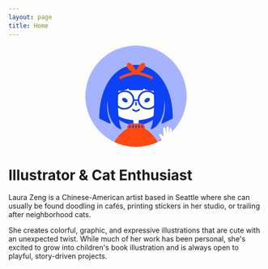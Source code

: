 ```yaml
---
layout: page
title: Home
---
```


<img src="/profile.png" alt="Profile picture" class="profile-pic">

# Illustrator & Cat Enthusiast

Laura Zeng is a Chinese-American artist based in Seattle where she can usually be found doodling in cafés, printing stickers in her studio, or trailing after neighborhood cats.

She creates colorful, graphic, and expressive illustrations that are cute with an unexpected twist. While much of her work has been personal, she's excited to grow into children's book illustration and is always open to playful, story-driven projects.


<style>
    .profile-pic {
        width: 200px;
        height: 200px;
        border-radius: 50%;
        object-fit: cover;
        display: block; /* optional: remove inline spacing */
        margin: 0 auto;
    }
</style>